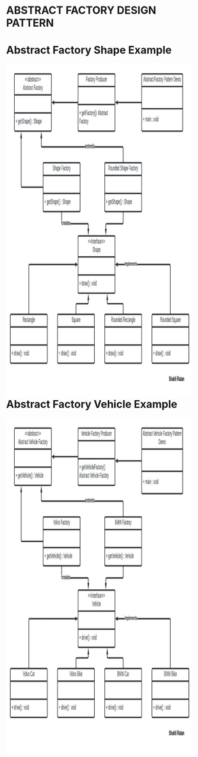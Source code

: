 # ABSTRACT FACTORY DESIGN PATTERN

# Abstract Factory Shape Example
<img  align="left" alt="Abstract Factory Shape Example" width="1000px" height="900px" 
     src="https://github.com/sat5297/DesignPatterns/blob/master/AbstractFactoryDP/Shape/ShapeAbstractFactory.jpeg" />

# Abstract Factory Vehicle Example
<img  align="left" alt="Abstract Factory Vehicle Example" width="1000px" height="900px" 
     src="https://github.com/sat5297/DesignPatterns/blob/master/AbstractFactoryDP/Vehicles/VehicleAbstractFactory.jpeg" />
